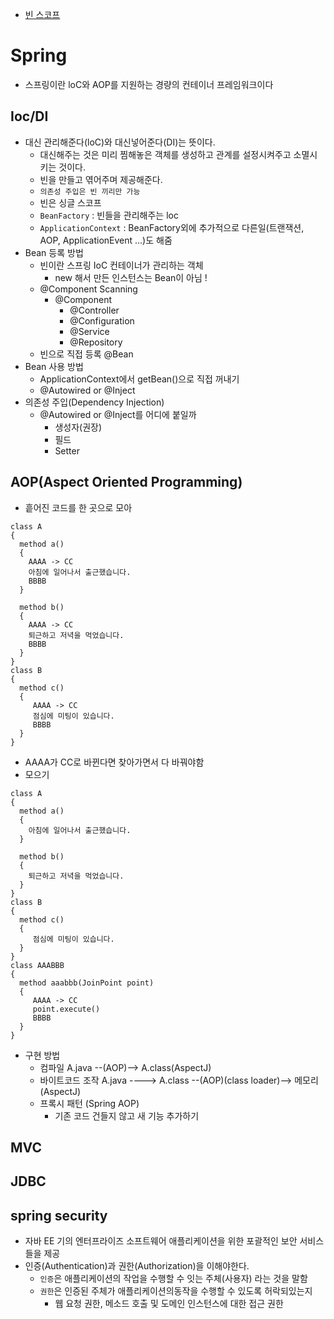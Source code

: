 - [빈 스코프](./src/test/java/com/example/demo/scope/README.md) 


# Spring
- 스프링이란 loC와 AOP를 지원하는 경량의 컨테이너 프레임워크이다

## Ioc/DI
- 대신 관리해준다(loC)와 대신넣어준다(DI)는 뜻이다. 
  + 대신해주는 것은 미리 찜해놓은 객체를 생성하고 관계를 설정시켜주고 소멸시키는 것이다.
  + 빈을 만들고 엮어주며 제공해준다.
  + `의존성 주입은 빈 끼리만 가능`
  + 빈은 싱글 스코프 
  + `BeanFactory` : 빈들을 관리해주는 loc 
  + `ApplicationContext` : BeanFactory외에 추가적으로 다른일(트랜잭션, AOP, ApplicationEvent ...)도 해줌
- Bean 등록 방법
  - 빈이란 스프링 IoC 컨테이너가 관리하는 객체
    + new 해서 만든 인스턴스는 Bean이 아님 !
  - @Component Scanning
    + @Component 
      + @Controller
      + @Configuration
      + @Service
      + @Repository 
  - 빈으로 직접 등록 @Bean
- Bean 사용 방법
  - ApplicationContext에서 getBean()으로 직접 꺼내기 
  - @Autowired or @Inject
- 의존성 주입(Dependency Injection)
  + @Autowired or @Inject를 어디에 붙일까
    - 생성자(권장)
    - 필드
    - Setter  
 
## AOP(Aspect Oriented Programming)
- 흩어진 코드를 한 곳으로 모아 
```
class A 
{
  method a()
  {
    AAAA -> CC
    아침에 일어나서 출근했습니다. 
    BBBB
  }
  
  method b()
  {
    AAAA -> CC
    퇴근하고 저녁을 먹었습니다. 
    BBBB
  }
}
class B
{
  method c()
  {
     AAAA -> CC
     점심에 미팅이 있습니다. 
     BBBB
  }
}
``` 
- AAAA가 CC로 바뀐다면 찾아가면서 다 바꿔야함  
- 모으기 
```
class A 
{
  method a()
  {
    아침에 일어나서 출근했습니다. 
  }
  
  method b()
  {
    퇴근하고 저녁을 먹었습니다. 
  }
}
class B
{
  method c()
  {
     점심에 미팅이 있습니다. 
  }
}
class AAABBB
{
  method aaabbb(JoinPoint point)
  {
     AAAA -> CC
     point.execute()
     BBBB 
  }
}
``` 
- 구현 방법 
  + 컴파일 A.java --(AOP)--> A.class(AspectJ) 
  + 바이트코드 조작 A.java ----> A.class --(AOP)(class loader)--> 메모리(AspectJ) 
  + 프록시 패턴 (Spring AOP)
    + 기존 코드 건들지 않고 새 기능 추가하기


## MVC
## JDBC
## spring security
  - 자바 EE 기의 엔터프라이즈 소프트웨어 애플리케이션을 위한 포괄적인 보안 서비스들을 제공
  - 인증(Authentication)과 권한(Authorization)을 이해야한다.
    + ```인증```은 애플리케이션의 작업을 수행할 수 잇는 주체(사용자) 라는 것을 말함
    + ```권한```은 인증된 주체가 애플리케이션의동작을 수행할 수 있도록 허락되있는지   
      * 웹 요청 권한, 메소드 호출 및 도메인 인스턴스에 대한 접근 권한
      